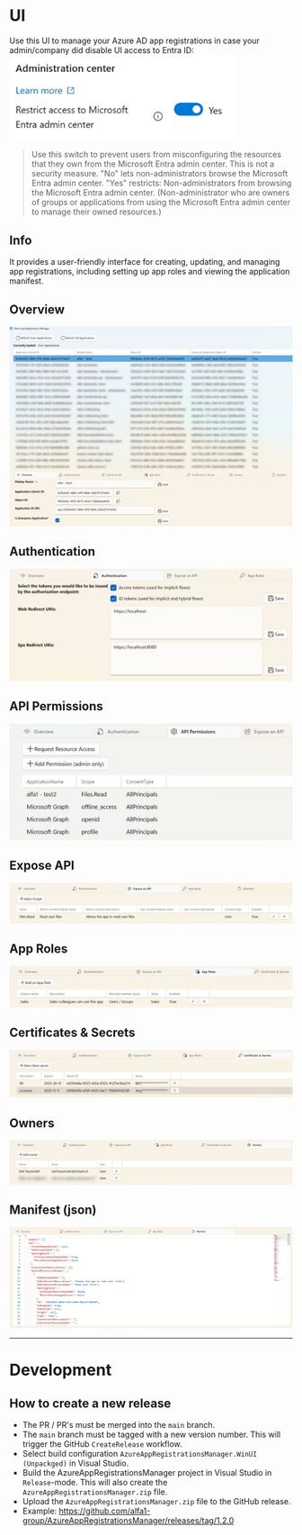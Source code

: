 # UI
Use this UI to manage your Azure AD app registrations in case your admin/company did disable UI access to Entra ID:
<img src="./Resources/entra.png" width="400px">

> Use this switch to prevent users from misconfiguring the resources that they own from the Microsoft Entra admin center.
  This is not a security measure.
  "No" lets non-administrators browse the Microsoft Entra admin center.
  "Yes" restricts: Non-administrators from browsing the Microsoft Entra admin center. (Non-administrator who are owners of groups or applications from using the Microsoft Entra admin center to manage their owned resources.)


## Info
It provides a user-friendly interface for creating, updating, and managing app registrations, including setting up app roles and viewing the application manifest.


## Overview

![overview](./Resources/screen-01.jpg)


## Authentication

![authentication](./Resources/authentication.png)


## API Permissions

![expose](./Resources/api-permissions.png)


## Expose API

![expose](./Resources/expose.png)


## App Roles

![app-roles](./Resources/app-roles.png)


## Certificates & Secrets

![certs](./Resources/certs.png)


## Owners

![owners](./Resources/owners.png)


## Manifest (json)

![manifest](./Resources/manifest.png)

---

# Development

## How to create a new release
- The PR / PR's must be merged into the `main` branch.
- The `main` branch must be tagged with a new version number. This will trigger the GitHub `CreateRelease` workflow.
- Select build configuration `AzureAppRegistrationsManager.WinUI (Unpackged)` in Visual Studio.
- Build the AzureAppRegistrationsManager project in Visual Studio in `Release`-mode. This will also create the `AzureAppRegistrationsManager.zip` file.
- Upload the `AzureAppRegistrationsManager.zip` file to the GitHub release.
- Example: https://github.com/alfa1-group/AzureAppRegistrationsManager/releases/tag/1.2.0